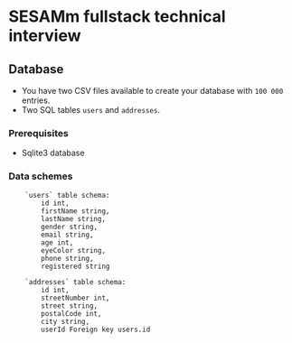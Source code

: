 # SESAMm fullstack technical interview

## Database
- You have two CSV files available to create your database with `100 000` entries.
- Two SQL tables `users` and `addresses`.

### Prerequisites
- Sqlite3 database

### Data schemes
```
    `users` table schema:
        id int,
        firstName string,
        lastName string,
        gender string,
        email string,
        age int,
        eyeColor string,
        phone string,
        registered string
```
```
    `addresses` table schema:
        id int,
        streetNumber int,
        street string,
        postalCode int,
        city string,
        userId Foreign key users.id
```

